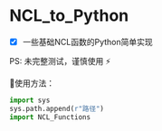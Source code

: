# NCL_to_Python

- [x] 一些基础NCL函数的Python简单实现

PS: 未完整测试，谨慎使用 :zap:

:deciduous_tree:使用方法：

~~~python
import sys
sys.path.append(r"路径")
import NCL_Functions
~~~
